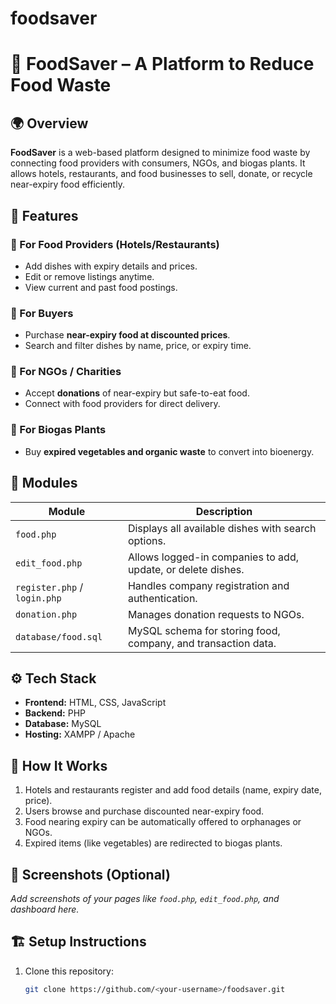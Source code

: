 # foodsaver
# 🍱 FoodSaver – A Platform to Reduce Food Waste

## 🌍 Overview
**FoodSaver** is a web-based platform designed to minimize food waste by connecting food providers with consumers, NGOs, and biogas plants. It allows hotels, restaurants, and food businesses to sell, donate, or recycle near-expiry food efficiently.

## 🚀 Features
### 🏨 For Food Providers (Hotels/Restaurants)
- Add dishes with expiry details and prices.  
- Edit or remove listings anytime.  
- View current and past food postings.

### 👥 For Buyers
- Purchase **near-expiry food at discounted prices**.  
- Search and filter dishes by name, price, or expiry time.

### 💖 For NGOs / Charities
- Accept **donations** of near-expiry but safe-to-eat food.  
- Connect with food providers for direct delivery.

### 🔋 For Biogas Plants
- Buy **expired vegetables and organic waste** to convert into bioenergy.

## 🧩 Modules
| Module | Description |
|--------|--------------|
| `food.php` | Displays all available dishes with search options. |
| `edit_food.php` | Allows logged-in companies to add, update, or delete dishes. |
| `register.php` / `login.php` | Handles company registration and authentication. |
| `donation.php` | Manages donation requests to NGOs. |
| `database/food.sql` | MySQL schema for storing food, company, and transaction data. |

## ⚙️ Tech Stack
- **Frontend:** HTML, CSS, JavaScript  
- **Backend:** PHP  
- **Database:** MySQL  
- **Hosting:** XAMPP / Apache  

## 🧠 How It Works
1. Hotels and restaurants register and add food details (name, expiry date, price).  
2. Users browse and purchase discounted near-expiry food.  
3. Food nearing expiry can be automatically offered to orphanages or NGOs.  
4. Expired items (like vegetables) are redirected to biogas plants.  

## 📸 Screenshots (Optional)
_Add screenshots of your pages like `food.php`, `edit_food.php`, and dashboard here._

## 🏗️ Setup Instructions
1. Clone this repository:
   ```bash
   git clone https://github.com/<your-username>/foodsaver.git







